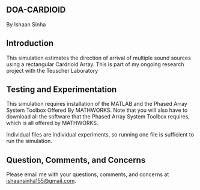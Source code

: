 ## DOA-CARDIOID

By Ishaan Sinha 

## Introduction 
This simulation estimates the direction of arrival of multiple sound sources using a rectangular Cardrioid Array. This is part of my ongoing research project with the Teuscher Laboratory

## Testing and Experimentation

This simulation requires installation of the MATLAB and the Phased Array System Toolbox Offered By MATHWORKS. Note that you will also have to download all the software that the Phased Array System Toolbox requires, which is all offered by MATHWORKS. 

Individual files are individual experiments, so running one file is sufficient to run the simulation. 

## Question, Comments, and Concerns 

Please email me with your questions, comments, and concerns at 
ishaansinha155@gmail.com. 

